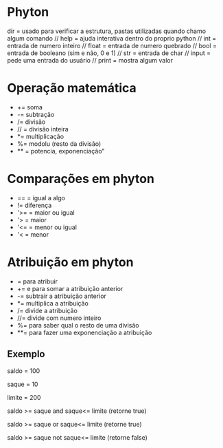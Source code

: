 # Phyton

dir = usado para verificar a estrutura, pastas utilizadas quando chamo algum comando //
help = ajuda interativa dentro do proprio python //
int = entrada de numero inteiro //
float = entrada de numero quebrado //
bool = entrada de booleano (sim e não, 0 e 1) //
str = entrada de char //
input = pede uma entrada do usuário //
print = mostra algum valor 

# Operação matemática
- += soma
- -= subtração
- /= divisão
- // = divisão inteira
- *= multiplicação
- %= modolu (resto da divisão)
- ** = potencia, exponenciação"

# Comparações em phyton
- == = igual a algo
- != diferença
- '>= = maior ou igual
- '> = maior
- '<= = menor ou igual
- '< = menor

# Atribuição em phyton
- = para atribuir
- += e para somar a atribuição anterior
- -= subtrair a atribuição anterior
- *= multiplica a atribuição
- /= divide a atribuição
- //= divide com numero inteiro
- %= para saber qual o resto de uma divisão
- **= para fazer uma exponenciação a atribuição

## Exemplo 
saldo = 100

saque = 10

limite = 200

saldo >= saque and saque<= limite
(retorne true)

saldo >= saque or saque<= limite (retorne true)

saldo >= saque not saque<= limite
(retorne false)
